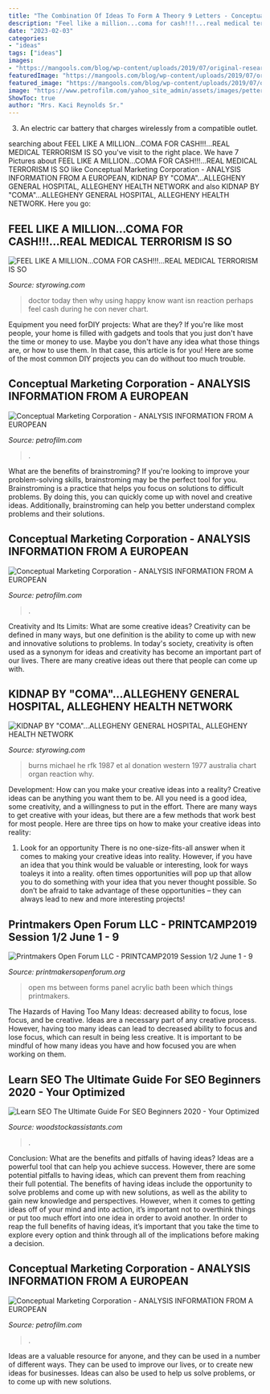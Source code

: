 ```yaml
---
title: "The Combination Of Ideas To Form A Theory 9 Letters - Conceptual Marketing Corporation"
description: "Feel like a million...coma for cash!!!...real medical terrorism is so"
date: "2023-02-03"
categories:
- "ideas"
tags: ["ideas"]
images:
- "https://mangools.com/blog/wp-content/uploads/2019/07/original-research.jpg"
featuredImage: "https://mangools.com/blog/wp-content/uploads/2019/07/original-research.jpg"
featured_image: "https://mangools.com/blog/wp-content/uploads/2019/07/original-research.jpg"
image: "https://www.petrofilm.com/yahoo_site_admin/assets/images/pettersen.15451026_std.jpg"
ShowToc: true
author: "Mrs. Kaci Reynolds Sr."
---
```



3. An electric car battery that charges wirelessly from a compatible outlet. 

	

		
searching about FEEL LIKE A MILLION...COMA FOR CASH!!!...REAL MEDICAL TERRORISM IS SO you've visit to the right place. We have 7 Pictures about FEEL LIKE A MILLION...COMA FOR CASH!!!...REAL MEDICAL TERRORISM IS SO like Conceptual Marketing Corporation - ANALYSIS INFORMATION FROM A EUROPEAN, KIDNAP BY &quot;COMA&quot;...ALLEGHENY GENERAL HOSPITAL, ALLEGHENY HEALTH NETWORK and also KIDNAP BY &quot;COMA&quot;...ALLEGHENY GENERAL HOSPITAL, ALLEGHENY HEALTH NETWORK. Here you go:
		
    
## FEEL LIKE A MILLION...COMA FOR CASH!!!...REAL MEDICAL TERRORISM IS SO

<img loading=lazy src="http://www.styrowing.com/images/BaserMedusa.jpg" onerror="this.onerror=null;this.src='https://tse4.mm.bing.net/th?id=OIP.sB3r7b1jBZOuTC2qfG1jMwHaHa&amp;pid=15.1';" alt="FEEL LIKE A MILLION...COMA FOR CASH!!!...REAL MEDICAL TERRORISM IS SO">

_Source: styrowing.com_

>doctor today then why using happy know want isn reaction perhaps feel cash during he con never chart. 

	

Equipment you need forDIY projects: What are they?
If you're like most people, your home is filled with gadgets and tools that you just don't have the time or money to use. Maybe you don't have any idea what those things are, or how to use them. In that case, this article is for you! Here are some of the most common DIY projects you can do without too much trouble.

    
## Conceptual Marketing Corporation - ANALYSIS INFORMATION FROM A EUROPEAN

<img loading=lazy src="https://petrofilm.com/yahoo_site_admin/assets/images/kish_island_iran.29124452_std.jpg" onerror="this.onerror=null;this.src='https://tse2.mm.bing.net/th?id=OIP.vjuggJ0ntDy6je3WaJzUHAHaDA&amp;pid=15.1';" alt="Conceptual Marketing Corporation - ANALYSIS INFORMATION FROM A EUROPEAN">

_Source: petrofilm.com_

>. 

	

What are the benefits of brainstroming?
If you're looking to improve your problem-solving skills, brainstroming may be the perfect tool for you. Brainstroming is a practice that helps you focus on solutions to difficult problems. By doing this, you can quickly come up with novel and creative ideas. Additionally, brainstroming can help you better understand complex problems and their solutions.

    
## Conceptual Marketing Corporation - ANALYSIS INFORMATION FROM A EUROPEAN

<img loading=lazy src="http://petrofilm.com/yahoo_site_admin/assets/images/0_Pressekortet_3C.33855918_std.jpg" onerror="this.onerror=null;this.src='https://tse4.mm.bing.net/th?id=OIP.sV1MfnM_zxunwP9IrlkS1QAAAA&amp;pid=15.1';" alt="Conceptual Marketing Corporation - ANALYSIS INFORMATION FROM A EUROPEAN">

_Source: petrofilm.com_

>. 

	

Creativity and Its Limits: What are some creative ideas?
Creativity can be defined in many ways, but one definition is the ability to come up with new and innovative solutions to problems. In today's society, creativity is often used as a synonym for ideas and creativity has become an important part of our lives. There are many creative ideas out there that people can come up with.

    
## KIDNAP BY &quot;COMA&quot;...ALLEGHENY GENERAL HOSPITAL, ALLEGHENY HEALTH NETWORK

<img loading=lazy src="http://styrowing.com/images/michaelwburns.jpg" onerror="this.onerror=null;this.src='https://tse3.mm.bing.net/th?id=OIP.69YAa296aj3kOOT4Gl6yqAHaLI&amp;pid=15.1';" alt="KIDNAP BY &quot;COMA&quot;...ALLEGHENY GENERAL HOSPITAL, ALLEGHENY HEALTH NETWORK">

_Source: styrowing.com_

>burns michael he rfk 1987 et al donation western 1977 australia chart organ reaction why. 

	

Development: How can you make your creative ideas into a reality?
Creative ideas can be anything you want them to be. All you need is a good idea, some creativity, and a willingness to put in the effort. There are many ways to get creative with your ideas, but there are a few methods that work best for most people. Here are three tips on how to make your creative ideas into reality:
1. Look for an opportunity
There is no one-size-fits-all answer when it comes to making your creative ideas into reality. However, if you have an idea that you think would be valuable or interesting, look for ways toaleys it into a reality. often times opportunities will pop up that allow you to do something with your idea that you never thought possible. So don’t be afraid to take advantage of these opportunities – they can always lead to new and more interesting projects!

    
## Printmakers Open Forum LLC - PRINTCAMP2019 Session 1/2 June 1 - 9

<img loading=lazy src="http://www.printmakersopenforum.org/yahoo_site_admin/assets/images/Emily_Orzech.117125430_std.jpg" onerror="this.onerror=null;this.src='https://tse1.mm.bing.net/th?id=OIP.9rMEhYHdc4EM-K19oZSjvwHaDA&amp;pid=15.1';" alt="Printmakers Open Forum LLC - PRINTCAMP2019 Session 1/2 June 1 - 9">

_Source: printmakersopenforum.org_

>open ms between forms panel acrylic bath been which things printmakers. 

	

The Hazards of Having Too Many Ideas: decreased ability to focus, lose focus, and be creative.
Ideas are a necessary part of any creative process. However, having too many ideas can lead to decreased ability to focus and lose focus, which can result in being less creative. It is important to be mindful of how many ideas you have and how focused you are when working on them.

    
## Learn SEO The Ultimate Guide For SEO Beginners 2020 - Your Optimized

<img loading=lazy src="https://mangools.com/blog/wp-content/uploads/2019/07/original-research.jpg" onerror="this.onerror=null;this.src='https://tse1.mm.bing.net/th?id=OIP.m-bEms4SgQZh_QFXWnbxggHaFA&amp;pid=15.1';" alt="Learn SEO The Ultimate Guide For SEO Beginners 2020 - Your Optimized">

_Source: woodstockassistants.com_

>. 

	

Conclusion: What are the benefits and pitfalls of having ideas?
Ideas are a powerful tool that can help you achieve success. However, there are some potential pitfalls to having ideas, which can prevent them from reaching their full potential. The benefits of having ideas include the opportunity to solve problems and come up with new solutions, as well as the ability to gain new knowledge and perspectives. However, when it comes to getting ideas off of your mind and into action, it’s important not to overthink things or put too much effort into one idea in order to avoid another. In order to reap the full benefits of having ideas, it’s important that you take the time to explore every option and think through all of the implications before making a decision.

    
## Conceptual Marketing Corporation - ANALYSIS INFORMATION FROM A EUROPEAN

<img loading=lazy src="https://www.petrofilm.com/yahoo_site_admin/assets/images/pettersen.15451026_std.jpg" onerror="this.onerror=null;this.src='https://tse4.mm.bing.net/th?id=OIP.0lhIWCBOZZmdEitbVDkToQAAAA&amp;pid=15.1';" alt="Conceptual Marketing Corporation - ANALYSIS INFORMATION FROM A EUROPEAN">

_Source: petrofilm.com_

>. 

	

Ideas are a valuable resource for anyone, and they can be used in a number of different ways. They can be used to improve our lives, or to create new ideas for businesses. Ideas can also be used to help us solve problems, or to come up with new solutions.

